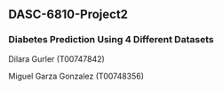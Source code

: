 ## DASC-6810-Project2

### Diabetes Prediction Using 4 Different Datasets

Dilara Gurler (T00747842)

Miguel Garza Gonzalez (T00748356) 

